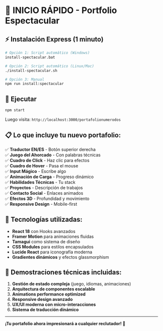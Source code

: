 # 🚀 INICIO RÁPIDO - Portfolio Espectacular

## ⚡ Instalación Express (1 minuto)

```bash
# Opción 1: Script automático (Windows)
install-spectacular.bat

# Opción 2: Script automático (Linux/Mac)
./install-spectacular.sh

# Opción 3: Manual
npm run install:spectacular
```

## 🎯 Ejecutar

```bash
npm start
```

Luego visita: `http://localhost:3000/portafolionumerodos`

## 📋 Lo que incluye tu nuevo portafolio:

✅ **Traductor EN/ES** - Botón superior derecha  
✅ **Juego del Ahorcado** - Con palabras técnicas  
✅ **Cuadro de Click** - Haz clic para efectos  
✅ **Cuadro de Hover** - Pasa el mouse  
✅ **Input Mágico** - Escribe algo  
✅ **Animación de Carga** - Progreso dinámico  
✅ **Habilidades Técnicas** - Tu stack  
✅ **Proyectos** - Descripción de trabajos  
✅ **Contacto Social** - Enlaces animados  
✅ **Efectos 3D** - Profundidad y movimiento  
✅ **Responsive Design** - Mobile-first  

## 🎨 Tecnologías utilizadas:

- **React 18** con Hooks avanzados
- **Framer Motion** para animaciones fluidas
- **Tamagui** como sistema de diseño
- **CSS Modules** para estilos encapsulados
- **Lucide React** para iconografía moderna
- **Gradientes dinámicos** y efectos glassmorphism

## 🌟 Demostraciones técnicas incluidas:

1. **Gestión de estado compleja** (juego, idiomas, animaciones)
2. **Arquitectura de componentes escalable**
3. **Animations performance optimized**
4. **Responsive design avanzado**
5. **UX/UI moderna con micro-interacciones**
6. **Sistema de traducción dinámico**

---

**¡Tu portafolio ahora impresionará a cualquier reclutador! 🚀**
